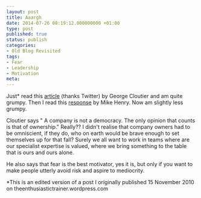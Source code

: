 ```yaml
---
layout: post
title: Aaargh
date: 2014-07-26 08:19:12.000000000 +01:00
type: post
published: true
status: publish
categories:
- Old Blog Revisited
tags:
- Fear
- Leadership
- Motivation
meta:
---
```

<p>Just* read this <a href="http://www.entrepreneur.com/management/columnistgeorgecloutier/article207280.html">article</a> (thanks Twitter) by George Cloutier and am quite grumpy. Then I read this <a href="http://leadchangegroup.com/biased-justification-for-poor-leadership/">response</a> by Mike Henry. Now am slightly less grumpy.</p>
<p>Cloutier says " A company is not a democracy. The only opinion that counts is that of ownership." Really?? I didn't realise that company owners had to be omniscient, if they do, who on earth would be brave enough to set themselves up for that fall? Surely we all want to work in teams where are our specialist expertise is valued, where we bring something to the table that is ours and ours alone.</p>
<p>He also says that fear is the best motivator, yes it is, but only if you want to make people utterly avoid risk and aspire to mediocrity.</p>
<p>*This is an edited version of a post I originally published 15 November 2010 on theenthusiastictrainer.wordpress.com</p>
